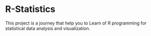 # R-Statistics
This project is a journey that help you to Learn of R programming for statistical data analysis and visualization.

